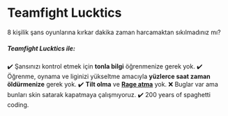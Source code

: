 # Teamfight Lucktics
 8 kişilik şans oyunlarına kırkar dakika zaman harcamaktan sıkılmadınız mı?

##### Teamfight Lucktics ile:
✔️ Şansınızı kontrol etmek için **tonla bilgi** öğrenmenize gerek yok. 
✔️ Öğrenme, oynama ve liginizi yükseltme amacıyla **yüzlerce saat zaman öldürmenize** gerek yok.
✔️ **Tilt olma** ve **[Rage atma](https://youtu.be/0gcVV1TQroo)** yok.
❌ Buglar var ama bunları skin satarak kapatmaya çalışmıyoruz.
✔️ 200 years of spaghetti coding.